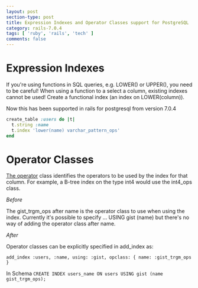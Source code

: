 ```yaml
---
layout: post
section-type: post
title: Expression Indexes and Operator Classes support for PostgreSQL
category: rails-7.0.4
tags: [ 'ruby', 'rails', 'tech' ]
comments: false
---
```


# Expression Indexes

If you're using functions in SQL queries, e.g. LOWER() or UPPER(), you need to be careful! When using a function to a select a column, existing indexes cannot be used! Create a functional index (an index on LOWER(column)).

Now this has been supported in rails for postgresql from version 7.0.4

```ruby
create_table :users do |t|
  t.string :name
  t.index 'lower(name) varchar_pattern_ops'
end
```

# Operator Classes

[The operator](https://www.postgresql.org/docs/current/indexes-opclass.html) class identifies the operators to be used by the index for that column. For example, a B-tree index on the type int4 would use the int4_ops class.

*Before*

The gist_trgm_ops after name is the operator class to use when using the index. Currently it's possible to specify ... USING gist (name) but there's no way of adding the operator class after name.

*After*

Operator classes can be explicitly specified in add_index as:

`add_index :users, :name, using: :gist, opclass: { name: :gist_trgm_ops }`

In Schema `CREATE INDEX users_name ON users USING gist (name gist_trgm_ops);`


